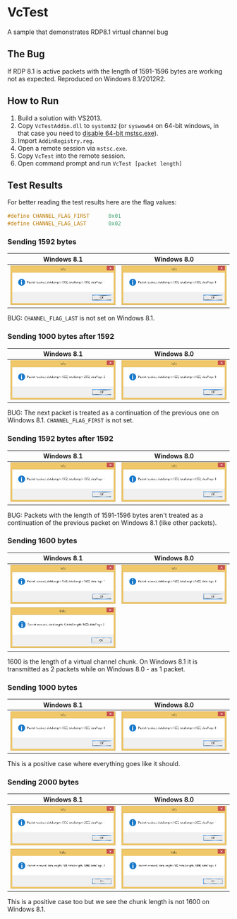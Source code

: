# VcTest
A sample that demonstrates RDP8.1 virtual channel bug

## The Bug
If RDP 8.1 is active packets with the length of 1591-1596 bytes are working not as expected. Reproduced on Windows 8.1/2012R2.

## How to Run
1. Build a solution with VS2013.
2. Copy `VcTestAddin.dll` to `system32` (or `syswow64` on 64-bit windows, in that case you need to [disable 64-bit mstsc.exe](http://blogs.msdn.com/b/notime/archive/2012/12/15/run-32-bit-remote-desktop-rdp-on-windows-64-bit.aspx)).
3. Import `AddinRegistry.reg`.
4. Open a remote session via `mstsc.exe`.
5. Copy `VcTest` into the remote session.
6. Open command prompt and run `VcTest [packet length]`

## Test Results
For better reading the test results here are the flag values:
```cpp
#define CHANNEL_FLAG_FIRST      0x01
#define CHANNEL_FLAG_LAST       0x02
```

### Sending 1592 bytes

Windows 8.1 | Windows 8.0
------------| -----------
![1592 bytes on W81](/images/test-1592-w81.png)|![1592 bytes on W80](/images/test-1592-w80.png)

BUG: `CHANNEL_FLAG_LAST` is not set on Windows 8.1.

### Sending 1000 bytes after 1592

Windows 8.1 | Windows 8.0
------------| -----------
![1000 bytes after 1592 on W81](/images/test-1000-after-1592-w81.png)|![1000 bytes after 1592 on W80](/images/test-1000-after-1592-w80.png)

BUG: The next packet is treated as a continuation of the previous one on Windows 8.1. `CHANNEL_FLAG_FIRST` is not set.

### Sending 1592 bytes after 1592

Windows 8.1 | Windows 8.0
------------| -----------
![1592 bytes after 1592 on W81](/images/test-1592-after-1592-w81.png)|![1592 bytes after 1592 on W80](/images/test-1592-after-1592-w80.png)

BUG: Packets with the length of 1591-1596 bytes aren't treated as a continuation of the previous packet on Windows 8.1 (like other packets).

### Sending 1600 bytes

Windows 8.1 | Windows 8.0
------------| -----------
![1600 bytes on W81](/images/test-1600-w81.png)|![1600 bytes on W80](/images/test-1600-w80.png)
![1600 bytes part 2 on W81](/images/test-1600-2-w81.png)|

1600 is the length of a virtual channel chunk. On Windows 8.1 it is transmitted as 2 packets while on Windows 8.0 - as 1 packet.

### Sending 1000 bytes

Windows 8.1 | Windows 8.0
------------| -----------
![1000 bytes on W81](/images/test-1000-w81.png)|![1000 bytes on W80](/images/test-1000-w80.png)

This is a positive case where everything goes like it should.

### Sending 2000 bytes

Windows 8.1 | Windows 8.0
------------| -----------
![2000 bytes on W81](/images/test-2000-w81.png)|![2000 bytes on W80](/images/test-2000-w80.png)
![2000 bytes part 2 on W81](/images/test-2000-2-w81.png)|![2000 bytes part 2 on W80](/images/test-2000-2-w80.png)

This is a positive case too but we see the chunk length is not 1600 on Windows 8.1.
